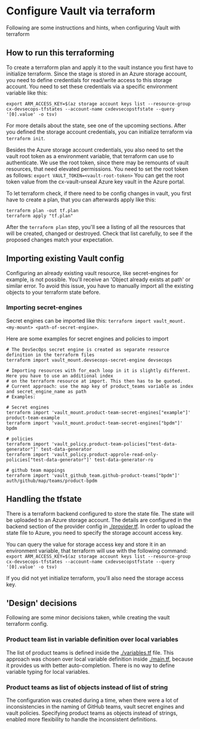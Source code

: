 # Configure Vault via terraform

Following are some instructions and hints, when configuring Vault with terraform

## How to run this terraforming

To create a terraform plan and apply it to the vault instance you first have to initialize terraform.
Since the stage is stored in an Azure storage account, you need to define credentials for read/write access to this 
storage account. You need to set these credentials via a specific environment variable like this:

`export ARM_ACCESS_KEY=$(az storage account keys list --resource-group cx-devsecops-tfstates --account-name cxdevsecopstfstate --query '[0].value' -o tsv)`

For more details about the state, see one of the upcoming sections. 
After you defined the storage account credentials, you can initialize terraform via `terraform init`.

Besides the Azure storage account credentials, you also need to set the vault root token as a environment variable, that
terraform can use to authenticate. We use the root token, since there may be remounts of vault resources, that need
elevated permissions.
You need to set the root token as follows:
`export VAULT_TOKEN=<vault-root-token>`
You can get the root token value from the cx-vault-unseal Azure key vault in the Azure portal. 

To let terraform check, if there need to be config changes in vault, you first have to create a plan, that you can afterwards
apply like this:

```shell
terraform plan -out tf.plan
terraform apply "tf.plan"
```

After the `terraform plan` step, you'll see a listing of all the resources that will be created, changed or destroyed.
Check that list carefully, to see if the proposed changes match your expectation.

## Importing existing Vault config

Configuring an already existing vault resource, like secret-engines for example, is not possible.
You'll receive an 'Object already exists at path' or similar error.
To avoid this issue, you have to manually import all the existing objects to your terraform state before.

### Importing secret-engines

Secret engines can be imported like this: `terraform import vault_mount.<my-mount> <path-of-secret-engine>`.

Here are some examples for secret engines and policies to import
```shell
# The DevSecOps secret engine is created as separate resource definition in the terraform files
terraform import vault_mount.devsecops-secret-engine devsecops

# Importing resources with for_each loop in it is slightly different. Here you have to use an additional index
# on the terraform resource at import. This then has to be quoted. 
# Current approach: use the map key of product_teams variable as index and secret_engine_name as path
# Examples: 

# Secret engines
terraform import 'vault_mount.product-team-secret-engines["example"]' product-team-example
terraform import 'vault_mount.product-team-secret-engines["bpdm"]' bpdm

# policies
terraform import 'vault_policy.product-team-policies["test-data-generator"]' test-data-generator
terraform import 'vault_policy.product-approle-read-only-policies["test-data-generator"]' test-data-generator-ro

# github team mappings
terraform import 'vault_github_team.github-product-teams["bpdm"]' auth/github/map/teams/product-bpdm
```

## Handling the tfstate

There is a terraform backend configured to store the state file. The state will be uploaded to an Azure storage account.
The details are configured in the backend section of the provider config in [./provider.tf](provider.tf).
In order to upload the state file to Azure, you need to specify the storage account access key.

You can query the value for storage access key and store it in an environment variable, that terraform will use
with the following command: 
`export ARM_ACCESS_KEY=$(az storage account keys list --resource-group cx-devsecops-tfstates --account-name cxdevsecopstfstate --query '[0].value' -o tsv)`

If you did not yet initialize terraform, you'll also need the storage access key.


## 'Design' decisions

Following are some minor decisions taken, while creating the vault terraform config.

### Product team list in variable definition over local variables

The list of product teams is defined inside the [./variables.tf](variables.tf) file. This approach was chosen over
local variable definition inside [./main.tf](main.tf), because it provides us with better auto-completion.
There is no way to define variable typing for local variables.

### Product teams as list of objects instead of list of string

The configuration was created during a time, when there were a lot of inconsistencies in the naming of GitHub teams,
vault secret engines and vault policies. Specifying product teams as objects instead of strings, enabled more flexibility
to handle the inconsistent definitions.

